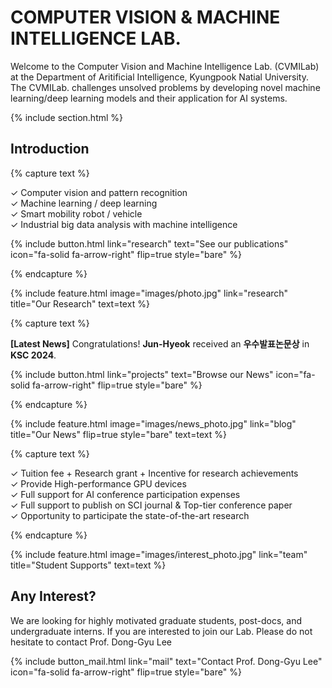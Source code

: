 ---
---

# COMPUTER VISION & MACHINE INTELLIGENCE LAB.

Welcome to the Computer Vision and Machine Intelligence Lab. (CVMILab) at the Department of Aritificial Intelligence,
Kyungpook Natial University. The CVMILab. challenges unsolved problems by developing novel machine learning/deep learning
models and their application for AI systems.

{% include section.html %}

## Introduction

{% capture text %}

✓ Computer vision and pattern recognition <br>
✓ Machine learning / deep learning <br>
✓ Smart mobility robot / vehicle <br>
✓ Industrial big data analysis with machine intelligence <br>

{%
  include button.html
  link="research"
  text="See our publications"
  icon="fa-solid fa-arrow-right"
  flip=true
  style="bare"
%}

{% endcapture %}

{%
  include feature.html
  image="images/photo.jpg"
  link="research"
  title="Our Research"
  text=text
%}

{% capture text %}

<b>[Latest News]</b> Congratulations! <b>Jun-Hyeok</b> received an <b>우수발표논문상</b> in <b>KSC 2024</b>.

{%
  include button.html
  link="projects"
  text="Browse our News"
  icon="fa-solid fa-arrow-right"
  flip=true
  style="bare"
%}

{% endcapture %}

{%
  include feature.html
  image="images/news_photo.jpg"
  link="blog"
  title="Our News"
  flip=true
  style="bare"
  text=text
%}

{% capture text %}

✓ Tuition fee + Research grant + Incentive for research achievements <br>
✓ Provide High-performance GPU devices <br>
✓ Full support for AI conference participation expenses <br>
✓ Full support to publish on SCI journal & Top-tier conference paper <br>
✓ Opportunity to participate the state-of-the-art research

{% endcapture %}

{%
  include feature.html
  image="images/interest_photo.jpg"
  link="team"
  title="Student Supports"
  text=text
%}

## Any Interest?

We are looking for highly motivated graduate students, post-docs, and undergraduate interns. If you
are interested to join our Lab. Please do not hesitate to contact Prof. Dong-Gyu Lee

{%
  include button_mail.html
  link="mail"
  text="Contact Prof. Dong-Gyu Lee"
  icon="fa-solid fa-arrow-right"
  flip=true
  style="bare"
%}
